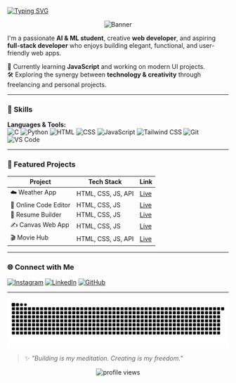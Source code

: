 [![Typing SVG](https://readme-typing-svg.demolab.com?font=Poppins&size=40&pause=1000&color=1461FF&vCenter=true&width=600&lines=Hi+there%2C+I'm+Amritesh+Das+%F0%9F%91%8B)](https://amriteshdas.github.io/my-portfolio/)


<div align="center">
    
<img src="https://miro.medium.com/v2/resize:fit:1400/1*X7Q84nkQN1DiFXC-rQLt9g.gif" alt="Banner" width="50%" />
</div>





I'm a passionate **AI & ML student**, creative **web developer**, and aspiring **full-stack developer** who enjoys building elegant, functional, and user-friendly web apps.

🚀 Currently learning **JavaScript** and working on modern UI projects.  
🛠️ Exploring the synergy between **technology & creativity** through freelancing and personal projects.

---


### 🧠 Skills

**Languages & Tools:**  
![C](https://img.shields.io/badge/C-A8B9CC?style=flat-square&logo=c&logoColor=white)
![Python](https://img.shields.io/badge/Python-3776AB?style=flat-square&logo=python&logoColor=white)
![HTML](https://img.shields.io/badge/HTML5-E34F26?style=flat-square&logo=html5&logoColor=white)
![CSS](https://img.shields.io/badge/CSS3-1572B6?style=flat-square&logo=css3&logoColor=white)
![JavaScript](https://img.shields.io/badge/JavaScript-F7DF1E?style=flat-square&logo=javascript&logoColor=black)
![Tailwind CSS](https://img.shields.io/badge/Tailwind_CSS-38B2AC?style=flat-square&logo=tailwind-css&logoColor=white)
![Git](https://img.shields.io/badge/Git-F05032?style=flat-square&logo=git&logoColor=white)
![VS Code](https://img.shields.io/badge/VS_Code-007ACC?style=flat-square&logo=visual-studio-code&logoColor=white)

---

### 💼 Featured Projects

| Project | Tech Stack | Link |
|--------|------------|------|
| ☁️ Weather App | HTML, CSS, JS, API | [Live](https://amriteshdas.github.io/weatherapp/) |
| 🎨 Online Code Editor | HTML, CSS, JS | [Live](https://amriteshdas.github.io/code-editor/) |
| 🧠 Resume Builder | HTML, CSS, JS | [Live](https://amriteshdas.github.io/resume-builder/) |
| ✍️ Canvas Web App | HTML, CSS, JS | [Live](https://amriteshdas.github.io/online-canvas/) |
| 🎬 Movie Hub | HTML, CSS, JS, API | [Live](https://amriteshdas.github.io/moviehub/) |

---

### 🌐 Connect with Me

[![Instagram](https://img.shields.io/badge/Instagram-FF416C?style=for-the-badge&logo=instagram&logoColor=white)](https://instagram.com/photongrapher.joy)
[![LinkedIn](https://img.shields.io/badge/LinkedIn-0077B5?style=for-the-badge&logo=linkedin&logoColor=white)](https://linkedin.com/in/amriteshdas)
[![GitHub](https://img.shields.io/badge/GitHub-171515?style=for-the-badge&logo=github&logoColor=white)](https://github.com/amriteshdas)

---

<div align="center">
    
  ![snake gif](https://github.com/amriteshdas/amriteshdas/blob/output/github-snake-dark.svg)
</div>

> ✨ *"Building is my meditation. Creating is my freedom."*

<div align="center">
  <img src="https://komarev.com/ghpvc/?username=amriteshdas&style=flat-square&color=blue" alt="profile views" />
</div>
